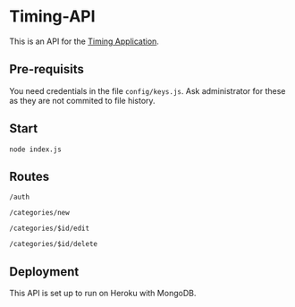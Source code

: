 # Timing-API

This is an API for the [Timing Application](https://github.com/gothbarbie/timing-2).

## Pre-requisits

You need credentials in the file `config/keys.js`. Ask administrator for these as they are not commited to file history.

## Start

`node index.js`

## Routes

`/auth`

`/categories/new`

`/categories/$id/edit`

`/categories/$id/delete`

## Deployment

This API is set up to run on Heroku with MongoDB.

